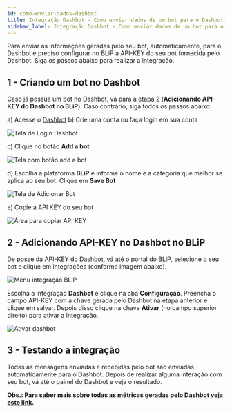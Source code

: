 ```yaml
---
id: como-enviar-dados-dashbot
title: Integração Dashbot - Como enviar dados de um bot para o Dashbot?
sidebar_label: Integração Dashbot - Como enviar dados de um bot para o Dashbot?
---
```


Para enviar as informações geradas pelo seu bot, automaticamente, para o Dashbot é preciso configurar no BLiP a API-KEY do seu bot fornecida pelo Dashbot. Siga os passos abaixo para realizar a integração.

## 1 - Criando um bot no Dashbot

Caso já possua um bot no Dashbot, vá para a etapa 2 (**Adicionando API-KEY do Dashbot no BLiP**). Caso contrário, siga todos os passos abaixo:

a) Acesse o [Dashbot](https://reports.dashbot.io/login)
b) Crie uma conta ou faça login em sua conta

![Tela de Login Dashbot](/img/analytics/dashbot/dashbot-como-enviar-dados-dashbot-1.png)<br>

c) Clique no botão **Add a bot**

![Tela com botão add a bot](/img/analytics/dashbot/dashbot-como-enviar-dados-dashbot-2.png)<br>

d) Escolha a plataforma **BLiP** e informe o nome e a categoria que melhor se aplica ao seu bot. Clique em **Save Bot**

![Tela de Adicionar Bot](/img/analytics/dashbot/dashbot-como-enviar-dados-dashbot-3.png)<br>

e) Copie a API KEY do seu bot

![Área para copiar API KEY](/img/analytics/dashbot/dashbot-como-enviar-dados-dashbot-4.png)<br>

## 2 - Adicionando API-KEY no Dashbot no BLiP

De posse da API-KEY do Dashbot, vá até o portal do BLiP, selecione o seu bot e clique em integrações (conforme imagem abaixo).

![Menu integração BLiP](/img/analytics/dashbot/dashbot-como-enviar-dados-dashbot-5.png)<br>

Escolha a integração **Dashbot** e clique na aba **Configuração**. Preencha o campo API-KEY com a chave gerada pelo Dashbot na etapa anterior e clique em salvar. Depois disso clique na chave **Ativar** (no campo superior direito) para ativar a integração.

![Ativar dashbot](/img/analytics/dashbot/dashbot-como-enviar-dados-dashbot-6.png)<br>

## 3 - Testando a integração

Todas as mensagens enviadas e recebidas pelo bot são enviadas automaticamente para o Dashbot. Depois de realizar alguma interação com seu bot, vá até o painel do Dashbot e veja o resultado.

**Obs.: Para saber mais sobre todas as métricas geradas pelo Dashbot veja [este link](https://www.dashbot.io/tour).**

<!-- Rating frame -->
<script type="text/javascript" src="/scripts/rating.js"></script>
